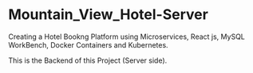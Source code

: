 # Mountain_View_Hotel-Server

Creating a Hotel Bookng Platform using Microservices, React js, MySQL WorkBench, Docker Containers and Kubernetes.

This is the Backend of this Project (Server side).
